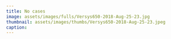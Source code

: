 ```yaml
---
title: No cases
image: assets/images/fulls/Versys650-2018-Aug-25-23.jpg
thumbnail: assets/images/thumbs/Versys650-2018-Aug-25-23.jpeg
caption:
---
```

